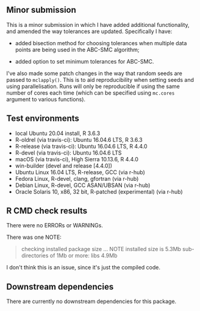 ## Minor submission

This is a minor submission in which I have added additional 
functionality, and amended the way tolerances are updated.
Specifically I have:

* added bisection method for choosing tolerances when multiple
data points are being used in the ABC-SMC algorithm;

* added option to set minimum tolerances for ABC-SMC.

I've also made some patch changes in the way that random seeds are 
passed to `mclapply()`. This is to aid reproducibility when setting 
seeds and using parallelisation. Runs will only be reproducible if 
using the same number of cores each time (which can be specified 
using `mc.cores` argument to various functions).

## Test environments

* local Ubuntu 20.04 install, R 3.6.3
* R-oldrel (via travis-ci): Ubuntu 16.04.6 LTS, R 3.6.3
* R-release (via travis-ci): Ubuntu 16.04.6 LTS, R 4.4.0
* R-devel (via travis-ci): Ubuntu 16.04.6 LTS
* macOS (via travis-ci), High Sierra 10.13.6, R 4.4.0
* win-builder (devel and release [4.4.0])
* Ubuntu Linux 16.04 LTS, R-release, GCC (via r-hub)
* Fedora Linux, R-devel, clang, gfortran (via r-hub)
* Debian Linux, R-devel, GCC ASAN/UBSAN (via r-hub)
* Oracle Solaris 10, x86, 32 bit, R-patched (experimental) (via r-hub)

## R CMD check results

There were no ERRORs or WARNINGs.

There was one NOTE:
> checking installed package size ... NOTE
    installed size is  5.3Mb
    sub-directories of 1Mb or more:
      libs   4.9Mb

I don't think this is an issue, since it's just the compiled code.

## Downstream dependencies

There are currently no downstream dependencies for this package.
